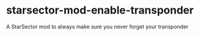 # starsector-mod-enable-transponder
A StarSector mod to always make sure you never forget your transponder
